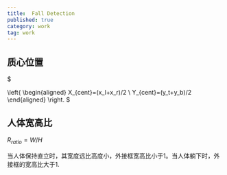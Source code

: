 ```yaml
---
title:  Fall Detection
published: true
category: work
tag: work
---
```


## 质心位置

$

\left\{
\begin{aligned}
X_{cent}=(x_l+x_r)/2 \\
Y_{cent}=(y_t+y_b)/2
\end{aligned}
\right.
$

## 人体宽高比

$R_{ratio}=W/H$

当人体保持直立时，其宽度远比高度小，外接框宽高比小于1。当人体躺下时，外接框的宽高比大于1.

## 